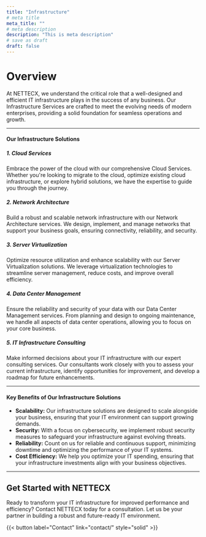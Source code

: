 ```yaml
---
title: "Infrastructure"
# meta title
meta_title: ""
# meta description
description: "This is meta description"
# save as draft
draft: false
---
```

# Overview

At NETTECX, we understand the critical role that a well-designed and efficient IT infrastructure plays in the success of any business. Our Infrastructure Services are crafted to meet the evolving needs of modern enterprises, providing a solid foundation for seamless operations and growth.

<hr>

#### Our Infrastructure Solutions
##### 1. Cloud Services

Embrace the power of the cloud with our comprehensive Cloud Services. Whether you're looking to migrate to the cloud, optimize existing cloud infrastructure, or explore hybrid solutions, we have the expertise to guide you through the journey.

##### 2. Network Architecture

Build a robust and scalable network infrastructure with our Network Architecture services. We design, implement, and manage networks that support your business goals, ensuring connectivity, reliability, and security.

##### 3. Server Virtualization

Optimize resource utilization and enhance scalability with our Server Virtualization solutions. We leverage virtualization technologies to streamline server management, reduce costs, and improve overall efficiency.

##### 4. Data Center Management

Ensure the reliability and security of your data with our Data Center Management services. From planning and design to ongoing maintenance, we handle all aspects of data center operations, allowing you to focus on your core business.

##### 5. IT Infrastructure Consulting

Make informed decisions about your IT infrastructure with our expert consulting services. Our consultants work closely with you to assess your current infrastructure, identify opportunities for improvement, and develop a roadmap for future enhancements.

<hr>

#### Key Benefits of Our Infrastructure Solutions

* **Scalability:** Our infrastructure solutions are designed to scale alongside your business, ensuring that your IT environment can support growing demands.
* **Security:** With a focus on cybersecurity, we implement robust security measures to safeguard your infrastructure against evolving threats.
* **Reliability:** Count on us for reliable and continuous support, minimizing downtime and optimizing the performance of your IT systems.
* **Cost Efficiency:** We help you optimize your IT spending, ensuring that your infrastructure investments align with your business objectives.

<hr>

## Get Started with NETTECX

Ready to transform your IT infrastructure for improved performance and efficiency? Contact NETTECX today for a consultation. Let us be your partner in building a robust and future-ready IT environment.

{{< button label="Contact" link="contact/" style="solid" >}}